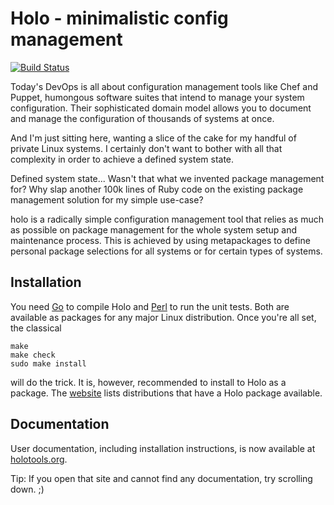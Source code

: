# Holo - minimalistic config management

[![Build Status](https://travis-ci.org/majewsky/holo.svg?branch=master)](https://travis-ci.org/majewsky/holo)

Today's DevOps is all about configuration management tools like Chef and
Puppet, humongous software suites that intend to manage your system
configuration. Their sophisticated domain model allows you to document and
manage the configuration of thousands of systems at once.

And I'm just sitting here, wanting a slice of the cake for my handful of
private Linux systems. I certainly don't want to bother with all that
complexity in order to achieve a defined system state.

Defined system state... Wasn't that what we invented package management for?
Why slap another 100k lines of Ruby code on the existing package management
solution for my simple use-case?

holo is a radically simple configuration management tool that relies as much as
possible on package management for the whole system setup and maintenance
process. This is achieved by using metapackages to define personal package
selections for all systems or for certain types of systems.

## Installation

You need [Go](https://golang.org) to compile Holo and [Perl](https://perl.org)
to run the unit tests. Both are available as packages for any major Linux
distribution. Once you're all set, the classical

```
make
make check
sudo make install
```

will do the trick. It is, however, recommended to install to Holo as a package.
The [website](http://holotools.org) lists distributions that have a Holo
package available.

## Documentation

User documentation, including installation instructions, is now available at
[holotools.org](http://holotools.org).

Tip: If you open that site and cannot find any documentation, try scrolling down. ;)
